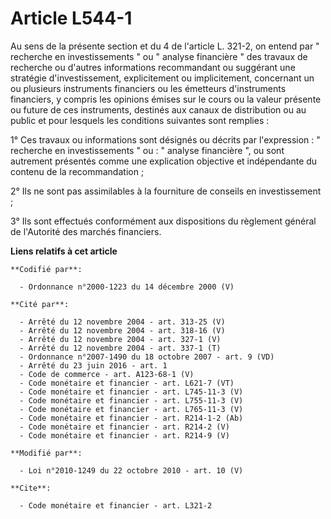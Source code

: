 # Article L544-1

Au sens de la présente section et du 4 de l'article L. 321-2, on entend par " recherche en investissements " ou " analyse
financière " des travaux de recherche ou d'autres informations recommandant ou suggérant une stratégie d'investissement,
explicitement ou implicitement, concernant un ou plusieurs instruments financiers ou les émetteurs d'instruments financiers,
y compris les opinions émises sur le cours ou la valeur présente ou future de ces instruments, destinés aux canaux de
distribution ou au public et pour lesquels les conditions suivantes sont remplies : 

1° Ces travaux ou informations sont désignés ou décrits par l'expression : " recherche en investissements " ou : " analyse
financière ", ou sont autrement présentés comme une explication objective et indépendante du contenu de la recommandation ; 

2° Ils ne sont pas assimilables à la fourniture de conseils en investissement ; 

3° Ils sont effectués conformément aux dispositions du règlement général de l'Autorité des marchés financiers.

**Liens relatifs à cet article**

	**Codifié par**:

	  - Ordonnance n°2000-1223 du 14 décembre 2000 (V)

	**Cité par**:

	  - Arrêté du 12 novembre 2004 - art. 313-25 (V)
	  - Arrêté du 12 novembre 2004 - art. 318-16 (V)
	  - Arrêté du 12 novembre 2004 - art. 327-1 (V)
	  - Arrêté du 12 novembre 2004 - art. 337-1 (T)
	  - Ordonnance n°2007-1490 du 18 octobre 2007 - art. 9 (VD)
	  - Arrêté du 23 juin 2016 - art. 1
	  - Code de commerce - art. A123-68-1 (V)
	  - Code monétaire et financier - art. L621-7 (VT)
	  - Code monétaire et financier - art. L745-11-3 (V)
	  - Code monétaire et financier - art. L755-11-3 (V)
	  - Code monétaire et financier - art. L765-11-3 (V)
	  - Code monétaire et financier - art. R214-1-2 (Ab)
	  - Code monétaire et financier - art. R214-2 (V)
	  - Code monétaire et financier - art. R214-9 (V)

	**Modifié par**:

	  - Loi n°2010-1249 du 22 octobre 2010 - art. 10 (V)

	**Cite**:

	  - Code monétaire et financier - art. L321-2

